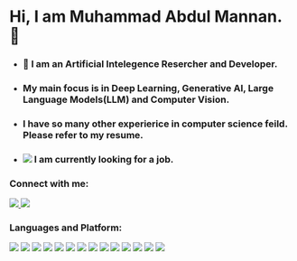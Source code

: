 # Hi, I am Muhammad Abdul Mannan. 👋
- ###  🤗 I am an Artificial Intelegence Resercher and Developer.
- ###   My main focus is in Deep Learning, Generative AI, Large Language Models(LLM) and Computer Vision.
- ###   I have so many other experierice in computer science feild. Please refer to my resume.
- ###  <img src="https://img.icons8.com/color/20/find-matching-job.png"> I am currently looking for a job.

### Connect with me:

<p align="left">  
<a href="https://www.linkedin.com/in/muhammadabdulmannan/" target="blank"><img src="https://img.icons8.com/color/35/000000/linkedin.png"/</a>
<a href="mailto:abdul.mannan12@gmail.com" target="blank"><img src="https://img.icons8.com/color/35/000000/gmail.png"/></a>
</p>
  
  
### Languages and Platform:
<p>
  <img src="https://img.icons8.com/color/35/000000/python.png">
  <img src="https://img.icons8.com/color/40/000000/java-coffee-cup-logo--v1.png"/>
  <img src="https://img.icons8.com/color/35/000000/c-plus-plus-logo.png"/>
  <img src="https://img.icons8.com/color/35/c-programming.png"/>
  <img src="https://img.icons8.com/color/35/000000/html-5--v1.png"/> 
  <img src="https://img.icons8.com/color/35/000000/css3.png"/> 
  <img src="https://img.icons8.com/color/35/000000/javascript--v1.png"/> 
  <img src="https://img.icons8.com/color/35/react-native.png"/> 
  <img src="https://img.icons8.com/color/35/nodejs.png"/> 
  <img src="https://img.icons8.com/color/45/mysql-logo.png"/> 
  <img src="https://img.icons8.com/color/35/firebase.png"/> 
  <img src="https://img.icons8.com/color/35/android-studio--v3.png"/> 
  
  
  
  <img src="https://img.icons8.com/color/35/000000/tensorflow.png"/>
  <img src="https://img.icons8.com/fluency/38/000000/opencv.png"/>
  

</p>
